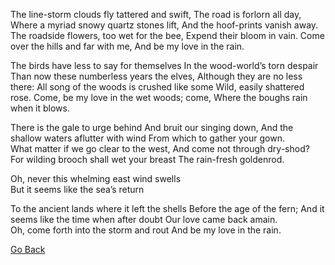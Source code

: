 The line-storm clouds fly tattered and swift, 
  The road is forlorn all day, 
Where a myriad snowy quartz stones lift, 
  And the hoof-prints vanish away. 
The roadside flowers, too wet for the bee,
  Expend their bloom in vain. 
Come over the hills and far with me, 
  And be my love in the rain. 

The birds have less to say for themselves 
  In the wood-world’s torn despair
Than now these numberless years the elves, 
  Although they are no less there: 
All song of the woods is crushed like some 
  Wild, easily shattered rose. 
Come, be my love in the wet woods; come,
  Where the boughs rain when it blows. 

There is the gale to urge behind 
  And bruit our singing down, 
And the shallow waters aflutter with wind 
  From which to gather your gown.    
What matter if we go clear to the west, 
  And come not through dry-shod? 
For wilding brooch shall wet your breast 
  The rain-fresh goldenrod. 

Oh, never this whelming east wind swells   
  But it seems like the sea’s return 


To the ancient lands where it left the shells 
  Before the age of the fern; 
And it seems like the time when after doubt 
  Our love came back amain.      
Oh, come forth into the storm and rout 
  And be my love in the rain.


[Go Back](README.md)
